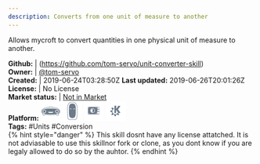 ```yaml
---
description: Converts from one unit of measure to another
---
```

Allows mycroft to convert quantities in one physical unit of measure to another.

**Github:** | (https://github.com/tom-servo/unit-converter-skill)  
**Owner:** | [@tom-servo](https://github.com/tom-servo)  
**Created:** | 2019-06-24T03:28:50Z  **Last updated:** 2019-06-26T20:01:26Z  
**License:** | No License  
**Market status:** | [Not in Market](https://market.mycroft.ai/skill/)  
**Platform:**   ![](.gitbook/assets/mark-1-icon.png)  ![](.gitbook/assets/mark-2-icon.png)  ![](.gitbook/assets/picroft-icon.png)  ![](.gitbook/assets/kde.png)   
**Tags:** \#Units \#Conversion   
{% hint style="danger" %}
This skill dosnt have any license attatched. It is not adviasable to use this skillnor fork or clone, as you dont know if you are legaly allowed to do so by the auhtor.
{% endhint %}
